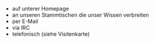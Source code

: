 - auf unterer Homepage
- an unseren Stammtischen 
  die unser Wissen verbreiten
- per E-Mail
- via IRC
- telefonisch (siehe Visitenkarte)

